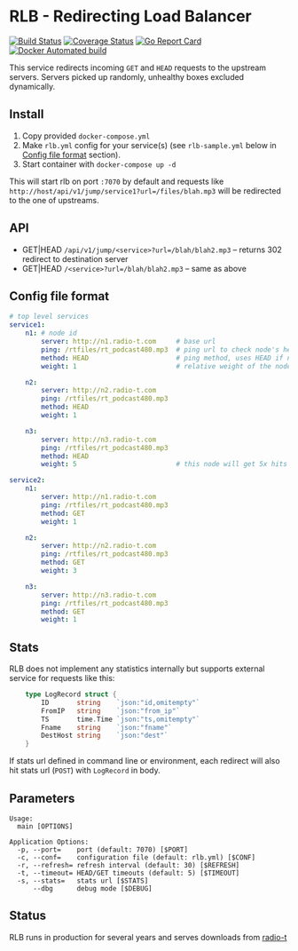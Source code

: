 # RLB - Redirecting Load Balancer 
[![Build Status](https://github.com/umputun/rlb/workflows/build/badge.svg)](https://github.com/umputun/rlb/actions) [![Coverage Status](https://coveralls.io/repos/github/umputun/rlb/badge.svg)](https://coveralls.io/github/umputun/rlb) [![Go Report Card](https://goreportcard.com/badge/github.com/umputun/rlb)](https://goreportcard.com/report/github.com/umputun/rlb) [![Docker Automated build](https://img.shields.io/docker/automated/jrottenberg/ffmpeg.svg)](https://hub.docker.com/r/umputun/rlb/)

This service redirects incoming `GET` and `HEAD` requests to the upstream servers. 
Servers picked up randomly, unhealthy boxes excluded dynamically.

## Install

1. Copy provided `docker-compose.yml`
1. Make `rlb.yml` config for your service(s) (see `rlb-sample.yml` below in [Config file format](#config-file-format) section).
1. Start container with `docker-compose up -d`

This will start rlb on port `:7070` by default and requests like `http://host/api/v1/jump/service1?url=/files/blah.mp3` will be redirected to the one of upstreams.

## API

* GET|HEAD `/api/v1/jump/<service>?url=/blah/blah2.mp3` – returns 302 redirect to destination server
* GET|HEAD `/<service>?url=/blah/blah2.mp3` – same as above

## Config file format

```yaml
# top level services
service1:
    n1: # node id
        server: http://n1.radio-t.com     # base url 
        ping: /rtfiles/rt_podcast480.mp3  # ping url to check node's health
        method: HEAD                      # ping method, uses HEAD if notching defined
        weight: 1                         # relative weight of the node [1..n]   

    n2:
        server: http://n2.radio-t.com
        ping: /rtfiles/rt_podcast480.mp3
        method: HEAD
        weight: 1

    n3:
        server: http://n3.radio-t.com
        ping: /rtfiles/rt_podcast480.mp3
        method: HEAD
        weight: 5                         # this node will get 5x hits comparing to n1 and n2 

service2:
    n1:
        server: http://n1.radio-t.com
        ping: /rtfiles/rt_podcast480.mp3
        method: GET
        weight: 1

    n2:
        server: http://n2.radio-t.com
        ping: /rtfiles/rt_podcast480.mp3
        method: GET
        weight: 3

    n3:
        server: http://n3.radio-t.com
        ping: /rtfiles/rt_podcast480.mp3
        method: GET
        weight: 1
```

## Stats

RLB does not implement any statistics internally but supports external service for requests like this:

```go
	type LogRecord struct {
		ID       string    `json:"id,omitempty"`
		FromIP   string    `json:"from_ip"`
		TS       time.Time `json:"ts,omitempty"`
		Fname    string    `json:"fname"`
		DestHost string    `json:"dest"`
	}
```

If stats url defined in command line or environment, each redirect will also hit stats url (`POST`) with `LogRecord` in body.
 
## Parameters

```
Usage:
  main [OPTIONS]

Application Options:
  -p, --port=    port (default: 7070) [$PORT]
  -c, --conf=    configuration file (default: rlb.yml) [$CONF]
  -r, --refresh= refresh interval (default: 30) [$REFRESH]
  -t, --timeout= HEAD/GET timeouts (default: 5) [$TIMEOUT]
  -s, --stats=   stats url [$STATS]
      --dbg      debug mode [$DEBUG]

```

## Status

RLB runs in production for several years and serves downloads from [radio-t](https://radio-t.com)
